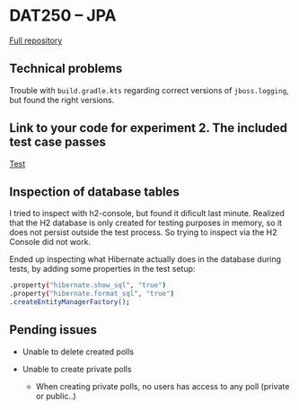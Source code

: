# DAT250 – JPA

[Full repository](https://github.com/erlendandre/dat250-assignment2)

## Technical problems
Trouble with `build.gradle.kts` regarding correct versions of `jboss.logging`, but found the right versions.

## Link to your code for experiment 2. The included test case passes
[Test](https://github.com/erlendandre/dat250-assignment2/blob/main/src/test/java/no/hvl/dat250/jpa/polls/PollsTest.java)

## Inspection of database tables
I tried to inspect with h2-console, but found it dificult last minute. Realized that the H2 database is only created for testing purposes in memory, so it does not persist outside the test process. So trying to inspect via the H2 Console did not work.

Ended up inspecting what Hibernate actually does in the database during tests, by adding some properties in the test setup:
```bash
.property("hibernate.show_sql", "true")
.property("hibernate.format_sql", "true")
.createEntityManagerFactory();
```

## Pending issues
- Unable to delete created polls

- Unable to create private polls
  - When creating private polls, no users has access to any poll (private or public..)